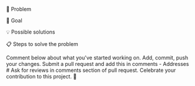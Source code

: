🐞 Problem

🎯 Goal

💡 Possible solutions

📋 Steps to solve the problem

Comment below about what you've started working on.
Add, commit, push your changes.
Submit a pull request and add this in comments - Addresses #<put issue number here>
Ask for reviews in comments section of pull request.
Celebrate your contribution to this project. 🎉